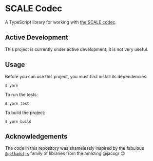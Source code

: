 # SCALE Codec

A TypeScript library for working with [the SCALE codec](https://www.substrate.io/kb/advanced/codec).

## Active Development

This project is currently under active development; it is not very useful.

## Usage

Before you can use this project, you must first install its dependencies:

```
$ yarn
```

To run the tests:

```
$ yarn test
```

To build the project:

```
$ yarn build
```

## Acknowledgements

The code in this repository was shamelessly inspired by the fabulous [`@polkadotjs`](https://github.com/polkadot-js)
family of libraries from the amazing @jacogr :heart_eyes:
